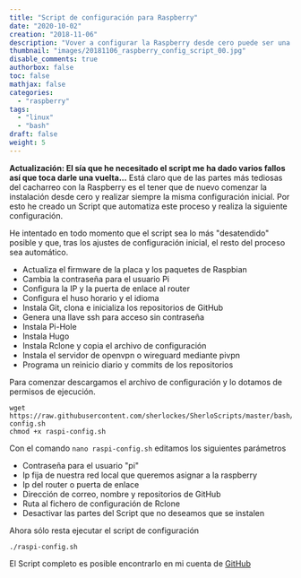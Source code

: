 ```yaml
---
title: "Script de configuración para Raspberry"
date: "2020-10-02"
creation: "2018-11-06"
description: "Vover a configurar la Raspberry desde cero puede ser una tediosa labor, con este Script lo realizo de forma automática."
thumbnail: "images/20181106_raspberry_config_script_00.jpg"
disable_comments: true
authorbox: false
toc: false
mathjax: false
categories:
  - "raspberry"
tags:
  - "linux"
  - "bash"
draft: false
weight: 5
---
```

**Actualización: El sía que he necesitado el script me ha dado varios fallos así que toca darle una vuelta...** Está claro que de las partes más tediosas del cacharreo con la Raspberry es el tener que de nuevo comenzar la instalación desde cero y realizar siempre la misma configuración inicial.  Por esto he creado un Script que automatiza este proceso y realiza la siguiente configuración.

<!--more-->
He intentado en todo momento que el script sea lo más "desatendido" posible y que, tras los ajustes de configuración inicial, el resto del proceso sea automático.

* Actualiza el firmware de la placa y los paquetes de Raspbian
* Cambia la contraseña para el usuario Pi
* Configura la IP y la puerta de enlace al router
* Configura el huso horario y el idioma
* Instala Git, clona e inicializa los repositorios de GitHub
* Genera una llave ssh para acceso sin contraseña
* Instala Pi-Hole
* Instala Hugo
* Instala Rclone y copia el archivo de configuración
* Instala el servidor de openvpn o wireguard mediante pivpn
* Programa un reinicio diario y commits de los repositorios

Para comenzar descargamos el archivo de configuración y lo dotamos de permisos de ejecución.

```
wget https://raw.githubusercontent.com/sherlockes/SherloScripts/master/bash/raspi-config.sh
chmod +x raspi-config.sh
```

Con el comando `nano raspi-config.sh` editamos los siguientes parámetros
* Contraseña para el usuario "pi"
* Ip fija de nuestra red local que queremos asignar a la raspberry
* Ip del router o puerta de enlace
* Dirección de correo, nombre y repositorios de GitHub
* Ruta al fichero de configuración de Rclone
* Desactivar las partes del Script que no deseamos que se instalen

Ahora sólo resta ejecutar el script de configuración

```
./raspi-config.sh
```

El Script completo es posible encontrarlo en mi cuenta de [GitHub]

[GitHub]: https://github.com/sherlockes/SherloScripts/blob/master/bash/raspi-config.sh
[11]: https://www.systutorials.com/39549/changing-linux-users-password-in-one-command-line/
[12]: https://pi-hole.net/
[13]: https://gist.github.com/steinwaywhw/a4cd19cda655b8249d908261a62687f8
